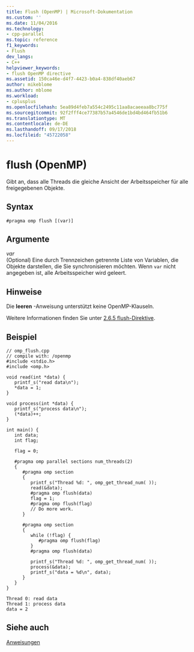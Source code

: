 ```yaml
---
title: Flush (OpenMP) | Microsoft-Dokumentation
ms.custom: ''
ms.date: 11/04/2016
ms.technology:
- cpp-parallel
ms.topic: reference
f1_keywords:
- Flush
dev_langs:
- C++
helpviewer_keywords:
- flush OpenMP directive
ms.assetid: 150ca46e-d4f7-4423-b0a4-838df40aeb67
author: mikeblome
ms.author: mblome
ms.workload:
- cplusplus
ms.openlocfilehash: 5ea89d4feb7a554c2495c11aa8acaeeaa8bc775f
ms.sourcegitcommit: 92f2fff4ce77387b57a4546de1bd4bd464fb51b6
ms.translationtype: MT
ms.contentlocale: de-DE
ms.lasthandoff: 09/17/2018
ms.locfileid: "45722058"
---
```

# <a name="flush-openmp"></a>flush (OpenMP)
Gibt an, dass alle Threads die gleiche Ansicht der Arbeitsspeicher für alle freigegebenen Objekte.  
  
## <a name="syntax"></a>Syntax  
  
```  
#pragma omp flush [(var)]  
```  
  
## <a name="arguments"></a>Argumente

*var*<br/>
(Optional) Eine durch Trennzeichen getrennte Liste von Variablen, die Objekte darstellen, die Sie synchronisieren möchten. Wenn `var` nicht angegeben ist, alle Arbeitsspeicher wird geleert.  
  
## <a name="remarks"></a>Hinweise  
 Die **leeren** -Anweisung unterstützt keine OpenMP-Klauseln.  
  
 Weitere Informationen finden Sie unter [2.6.5 flush-Direktive](../../../parallel/openmp/2-6-5-flush-directive.md).  
  
## <a name="example"></a>Beispiel  
  
```  
// omp_flush.cpp  
// compile with: /openmp   
#include <stdio.h>  
#include <omp.h>  
  
void read(int *data) {  
   printf_s("read data\n");  
   *data = 1;  
}  
  
void process(int *data) {  
   printf_s("process data\n");  
   (*data)++;  
}  
  
int main() {  
   int data;  
   int flag;  
  
   flag = 0;  
  
   #pragma omp parallel sections num_threads(2)  
   {  
      #pragma omp section  
      {  
         printf_s("Thread %d: ", omp_get_thread_num( ));  
         read(&data);  
         #pragma omp flush(data)  
         flag = 1;  
         #pragma omp flush(flag)  
         // Do more work.  
      }  
  
      #pragma omp section   
      {  
         while (!flag) {  
            #pragma omp flush(flag)  
         }  
         #pragma omp flush(data)  
  
         printf_s("Thread %d: ", omp_get_thread_num( ));  
         process(&data);  
         printf_s("data = %d\n", data);  
      }  
   }  
}  
```  
  
```Output  
Thread 0: read data  
Thread 1: process data  
data = 2  
```  
  
## <a name="see-also"></a>Siehe auch  
 [Anweisungen](../../../parallel/openmp/reference/openmp-directives.md)